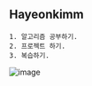 ## Hayeonkimm



```
1. 알고리즘 공부하기.
2. 프로젝트 하기.
3. 복습하기.
```



![image](https://user-images.githubusercontent.com/85288036/129506490-a6ff2c70-6523-4044-a88b-76bfe528f59c.png)


                                                                                                         

